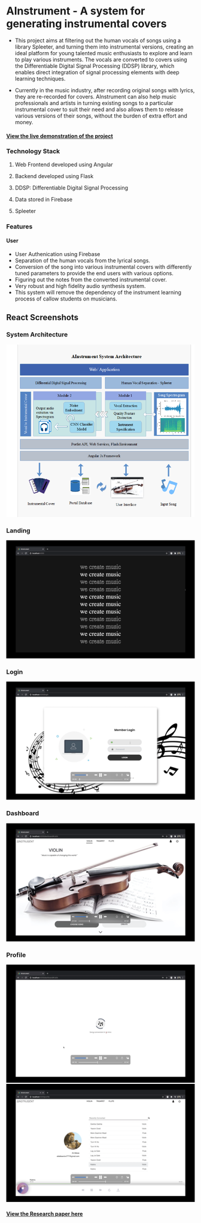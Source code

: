 # AInstrument - A system for generating instrumental covers

- This project aims at filtering out the human vocals of songs using a library
  Spleeter, and turning them into instrumental versions, creating an ideal
  platform for young talented music enthusiasts to explore and learn to play
  various instruments. The vocals are converted to covers using the
  Differentiable Digital Signal Processing (DDSP) library, which enables
  direct integration of signal processing elements with deep learning
  techniques.

- Currently in the music industry, after recording original songs with
  lyrics, they are re-recorded for covers. AInstrument can also help music
  professionals and artists in turning existing songs to a particular instrumental
  cover to suit their need and also allows them to release various versions of
  their songs, without the burden of extra effort and money.

#### [View the live demonstration of the project](https://drive.google.com/file/d/1isO0YyhpWQGicfZpvnoXPC1HYOPN9DJP/view?usp=sharing)

### Technology Stack

1. Web Frontend developed using Angular

2. Backend developed using Flask

3. DDSP: Differentiable Digital Signal Processing

4. Data stored in Firebase

5. Spleeter

### Features

#### User

- User Authenication using Firebase
- Separation of the human vocals from the lyrical songs.
- Conversion of the song into various instrumental covers with differently tuned parameters to provide the end users with various options.
- Figuring out the notes from the converted instrumental cover.
- Very robust and high fidelity audio synthesis system.
- This system will remove the dependency of the instrument learning process of callow students on musicians.

## React Screenshots

### System Architecture

![architeture](images/0.png)

### Landing

![landing](images/5.png)

### Login

![Login](images/1.png)

### Dashboard

![Dashboard](images/2.png)

### Profile

![Profile](images/3.png)
![Profile](images/4.png)

#### [View the Research paper here](https://www.ijraset.com/fileserve.php?FID=33953)
